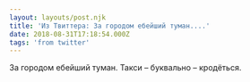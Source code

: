 ```yaml
---
layout: layouts/post.njk
title: 'Из Твиттера: За городом ебейший туман....'
date: 2018-08-31T17:18:54.000Z
tags: 'from twitter'
---
```



За городом ебейший туман. Такси – буквально – кродёться.
